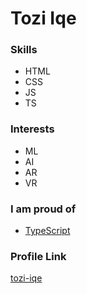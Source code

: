 # Tozi Iqe

### Skills

- HTML
- CSS
- JS
- TS

### Interests

- ML
- AI
- AR
- VR

### I am proud of

- [TypeScript](https://github.com/microsoft/TypeScript)

### Profile Link

[tozi-iqe](//github.com/tozi-iqe)

